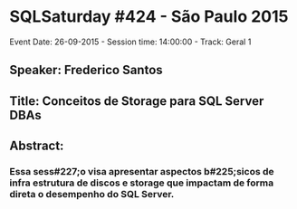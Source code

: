 # SQLSaturday #424 - São Paulo  2015
Event Date: 26-09-2015 - Session time: 14:00:00 - Track: Geral 1
## Speaker: Frederico Santos
## Title: Conceitos de Storage para SQL Server DBAs
## Abstract:
### Essa sess#227;o visa apresentar aspectos b#225;sicos de infra estrutura de discos e storage que impactam de forma direta o desempenho do SQL Server.
